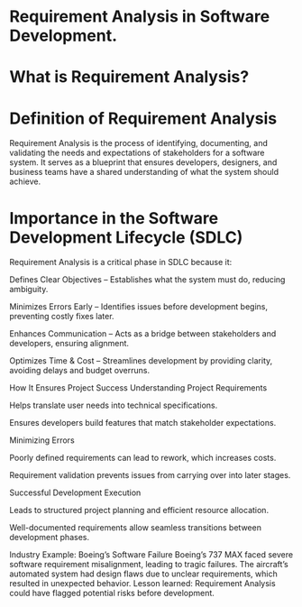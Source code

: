 # Requirement Analysis in Software Development.

# What is Requirement Analysis?
# Definition of Requirement Analysis
Requirement Analysis is the process of identifying, documenting, and validating the needs and expectations of stakeholders for a software system. It serves as a blueprint that ensures developers, designers, and business teams have a shared understanding of what the system should achieve.

# Importance in the Software Development Lifecycle (SDLC)
Requirement Analysis is a critical phase in SDLC because it:

Defines Clear Objectives – Establishes what the system must do, reducing ambiguity.

Minimizes Errors Early – Identifies issues before development begins, preventing costly fixes later.

Enhances Communication – Acts as a bridge between stakeholders and developers, ensuring alignment.

Optimizes Time & Cost – Streamlines development by providing clarity, avoiding delays and budget overruns.

How It Ensures Project Success
Understanding Project Requirements

Helps translate user needs into technical specifications.

Ensures developers build features that match stakeholder expectations.

Minimizing Errors

Poorly defined requirements can lead to rework, which increases costs.

Requirement validation prevents issues from carrying over into later stages.

Successful Development Execution

Leads to structured project planning and efficient resource allocation.

Well-documented requirements allow seamless transitions between development phases.

Industry Example: Boeing’s Software Failure
Boeing’s 737 MAX faced severe software requirement misalignment, leading to tragic failures. The aircraft’s automated system had design flaws due to unclear requirements, which resulted in unexpected behavior. Lesson learned: Requirement Analysis could have flagged potential risks before development.
